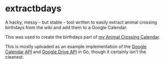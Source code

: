 # extractbdays
A hacky, messy - but stable - tool written to easily extract animal crossing birthdays from the wiki and add them to a Google Calendar.

This was used to create the birthdays part of [my Animal Crossing Calendar](https://github.com/zedseven/ac-calendar).

This is mostly uploaded as an example implementation of the [Google Calendar API](https://developers.google.com/calendar/) and [Google Drive API](https://developers.google.com/drive/) in Go, though it certainly isn't the cleanest.
